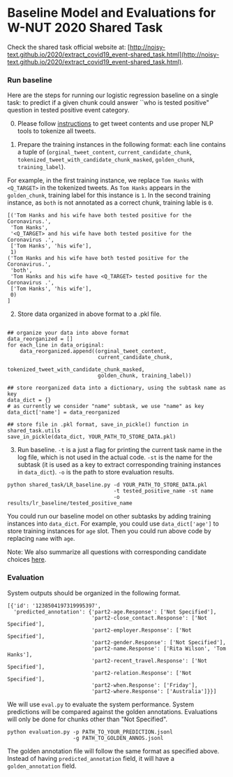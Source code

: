 
# Baseline Model and Evaluations for W-NUT 2020 Shared Task

Check the shared task official website at: [http://noisy-text.github.io/2020/extract_covid19_event-shared_task.html](http://noisy-text.github.io/2020/extract_covid19_event-shared_task.html).

### Run baseline

Here are the steps for running our logistic regression baseline on a single task: to predict if a given chunk could answer ``who is tested positive" question in tested positive event category.

0. Please follow [instructions](http://noisy-text.github.io/2020/extract_covid19_event-shared_task.html#format) to get tweet contents and use proper NLP tools to tokenize all tweets.

1. Prepare the training instances in the following format: each line contains a tuple of (`orginal_tweet_content`, `current_candidate_chunk`, `tokenized_tweet_with_candidate_chunk_masked`, `golden_chunk`, `training_label`).

For example, in the first training instance, we replace `Tom Hanks` with `<Q_TARGET>` in the tokenized tweets. As `Tom Hanks` appears in the `golden_chunk`, training label for this instance is `1`. In the second training instance, as `both` is not annotated as a correct chunk, training lable is `0`.

```
[('Tom Hanks and his wife have both tested positive for the Coronavirus.',
 'Tom Hanks',
 '<Q_TARGET> and his wife have both tested positive for the Coronavirus .',
 ['Tom Hanks', 'his wife'],
 1)
('Tom Hanks and his wife have both tested positive for the Coronavirus.',
 'both',
 'Tom Hanks and his wife have <Q_TARGET> tested positive for the Coronavirus .',
 ['Tom Hanks', 'his wife'],
 0)
]
```

2. Store data organized in above format to a .pkl file.

```angular2

## organize your data into above format
data_reorganized = []
for each_line in data_original:
    data_reorganized.append((orginal_tweet_content,
                             current_candidate_chunk,
                             tokenized_tweet_with_candidate_chunk_masked,
                             golden_chunk, training_label))

## store reorganized data into a dictionary, using the subtask name as key
data_dict = {}
# as currently we consider "name" subtask, we use "name" as key
data_dict['name'] = data_reorganized

## store file in .pkl format, save_in_pickle() function in shared_task.utils
save_in_pickle(data_dict, YOUR_PATH_TO_STORE_DATA.pkl)
```

3. Run baseline. `-t` is a just a flag for printing the current task name in the log file, which is not used in the actual code. `-st` is the name for the subtask (it is used as a key to extract corresponding training instances in `data_dict`). `-o` is the path to store evaluation results.

```
python shared_task/LR_baseline.py -d YOUR_PATH_TO_STORE_DATA.pkl 
                                  -t tested_positive_name -st name
                                  -o results/lr_baseline/tested_positive_name
```

You could run our baseline model on other subtasks by adding training instances into `data_dict`. For example, you could use `data_dict['age']` to store training instances for `age` slot. Then you could run above code by replacing `name` with `age`.

Note: We also summarize all questions with corresponding candidate choices [here](https://docs.google.com/document/d/1OWFTXOZpoXNrDULq6PFXvIGarSZwpU-uLQRuV4wrJwI/edit?usp=sharing).

### Evaluation

System outputs should be organized in the following format.

```angular2
[{'id': '1238504197319995397',
  'predicted_annotation': {'part2-age.Response': ['Not Specified'],
                           'part2-close_contact.Response': ['Not Specified'],
                           'part2-employer.Response': ['Not Specified'],
                           'part2-gender.Response': ['Not Specified'],
                           'part2-name.Response': ['Rita Wilson', 'Tom Hanks'],
                           'part2-recent_travel.Response': ['Not Specified'],
                           'part2-relation.Response': ['Not Specified'],
                           'part2-when.Response': ['Friday'],
                           'part2-where.Response': ['Australia']}}]
```

We will use `eval.py` to evaluate the system performance. System predictions will be compared against the golden annotations. Evaluations will only be done for chunks other than "Not Specified". 

```angular2
python evaluation.py -p PATH_TO_YOUR_PREDICTION.jsonl
                     -g PATH_TO_GOLDEN_ANNOS.jsonl
```

The golden annotation file will follow the same format as specified above. Instead of having `predicted_annotation` field, it will have a `golden_annotation` field.


